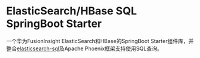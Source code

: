 # ElasticSearch/HBase SQL SpringBoot Starter

一个华为FusionInsight ElasticSearch和HBase的SpringBoot Starter组件库，并整合[elasticsearch-sql](https://github.com/NLPchina/elasticsearch-sql)及Apache Phoenix框架支持使用SQL查询。

